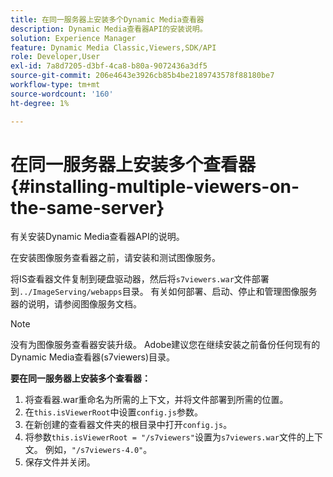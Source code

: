 ```yaml
---
title: 在同一服务器上安装多个Dynamic Media查看器
description: Dynamic Media查看器API的安装说明。
solution: Experience Manager
feature: Dynamic Media Classic,Viewers,SDK/API
role: Developer,User
exl-id: 7a8d7205-d3bf-4ca8-b80a-9072436a3df5
source-git-commit: 206e4643e3926cb85b4be2189743578f88180be7
workflow-type: tm+mt
source-wordcount: '160'
ht-degree: 1%

---
```


# 在同一服务器上安装多个查看器{#installing-multiple-viewers-on-the-same-server}

<!-- Updated April 06, 2021 from https://wiki.corp.adobe.com/pages/viewpage.action?spaceKey=scene7qa&title=s7Viewers%2C+S7SDK%2C+S7OnDemand+Release+Notes - Contact is Sasha -->

有关安装Dynamic Media查看器API的说明。

在安装图像服务查看器之前，请安装和测试图像服务。

将IS查看器文件复制到硬盘驱动器，然后将`s7viewers.war`文件部署到`../ImageServing/webapps`目录。 有关如何部署、启动、停止和管理图像服务器的说明，请参阅图像服务文档。

>[!NOTE]
>
>没有为图像服务查看器安装升级。 Adobe建议您在继续安装之前备份任何现有的Dynamic Media查看器(s7viewers)目录。

**要在同一服务器上安装多个查看器：**

1. 将查看器.war重命名为所需的上下文，并将文件部署到所需的位置。
1. 在`this.isViewerRoot`中设置`config.js`参数。
1. 在新创建的查看器文件夹的根目录中打开`config.js`。
1. 将参数`this.isViewerRoot = "/s7viewers"`设置为`s7viewers.war`文件的上下文。 例如，`"/s7viewers-4.0"`。
1. 保存文件并关闭。
